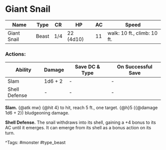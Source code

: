 # Giant Snail

| Name | Type | CR | HP | AC | Speed |
|------|------|----|----|----|-------|
| Giant Snail | Beast | 1/4 | 22 (4d10) | 11 | walk: 10 ft., climb: 10 ft. |

### Actions:

| Ability | Damage | Save DC & Type | On Successful Save |
|---------|--------|----------------|--------------------|
| Slam | 1d6 + 2 | - | - |
| Shell Defense | - | - | - |


**Slam.** {@atk mw} {@hit 4} to hit, reach 5 ft., one target. {@h}5 ({@damage 1d6 + 2}) bludgeoning damage.

**Shell Defense.** The snail withdraws into its shell, gaining a +4 bonus to its AC until it emerges. It can emerge from its shell as a bonus action on its turn.

^Tags: #monster #type_beast